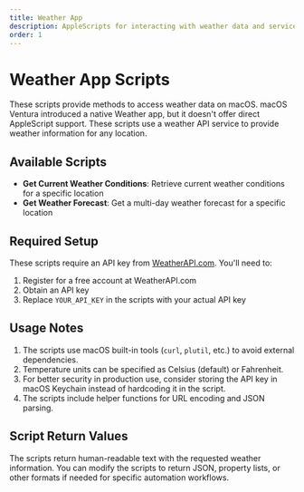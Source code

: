 ```yaml
---
title: Weather App
description: AppleScripts for interacting with weather data and services
order: 1
---
```


# Weather App Scripts

These scripts provide methods to access weather data on macOS. macOS Ventura introduced a native Weather app, but it doesn't offer direct AppleScript support. These scripts use a weather API service to provide weather information for any location.

## Available Scripts

- **Get Current Weather Conditions**: Retrieve current weather conditions for a specific location
- **Get Weather Forecast**: Get a multi-day weather forecast for a specific location

## Required Setup

These scripts require an API key from [WeatherAPI.com](https://www.weatherapi.com/). You'll need to:

1. Register for a free account at WeatherAPI.com
2. Obtain an API key
3. Replace `YOUR_API_KEY` in the scripts with your actual API key

## Usage Notes

1. The scripts use macOS built-in tools (`curl`, `plutil`, etc.) to avoid external dependencies.
2. Temperature units can be specified as Celsius (default) or Fahrenheit.
3. For better security in production use, consider storing the API key in macOS Keychain instead of hardcoding it in the script.
4. The scripts include helper functions for URL encoding and JSON parsing.

## Script Return Values

The scripts return human-readable text with the requested weather information. You can modify the scripts to return JSON, property lists, or other formats if needed for specific automation workflows.